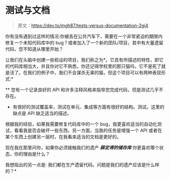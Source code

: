 # 测试与文档

> 原文：<https://dev.to/mgh87/tests-versus-documentation-2gi4>

你有没有遇到过这样的情况:你被丢在公共汽车下，需要在一个非常紧迫的期限内修复一个未知代码库中的 bug？或者加入了一个新的团队/项目，其中有大量遗留代码，您不知道从哪里开始？

让我们在头脑中创建一些假设的项目，我们称之为*。它具有所描述的特性，即它的代码库相当大，并且你对它不熟悉。你还记得学校里的那只猫吗，它不是死了就是活了。在我们的例子中，我们不会谋杀无辜的猫，但这个项目可以有两种表现形式:*

 **   您有一个记录良好的 API 和许多注释风格来指导您完成代码，但是测试几乎不存在。
*   有很好的测试覆盖率，测试在单元、集成等方面有很好的结构。测试。这里的缺点是 API 缺乏适当的描述。

根据我的经验，如果我需要修复代码库中的一个 bug，我更喜欢适当的自动化测试，看看我是否会破坏一些东西。另一方面，当我的任务是增强一个 API 或者在某个东西上创建另一层时，在我看来适当的文档是更好的。

现在我在那里问你，如果你必须接触我们的遗产 ***薛定谔的储存库*** 你更喜欢哪个状态，你的理由是什么？

我想指出的另一点是:
我们都在生产遗留代码。问题是我们的遗产应该是什么样的？*